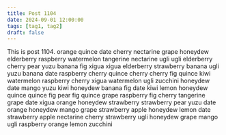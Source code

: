 ```yaml
---
title: Post 1104
date: 2024-09-01 12:00:00
tags: [tag1, tag2]
draft: false
---
```

This is post 1104.
orange
quince
date
cherry
nectarine
grape
honeydew
elderberry
raspberry
watermelon
tangerine
nectarine
ugli
ugli
elderberry
cherry
pear
yuzu
banana
fig
xigua
xigua
elderberry
strawberry
banana
ugli
yuzu
banana
date
raspberry
cherry
quince
cherry
cherry
fig
quince
kiwi
watermelon
raspberry
cherry
xigua
watermelon
ugli
zucchini
honeydew
date
mango
yuzu
kiwi
honeydew
banana
fig
date
kiwi
lemon
honeydew
quince
quince
fig
pear
fig
quince
grape
raspberry
fig
cherry
tangerine
grape
date
xigua
orange
honeydew
strawberry
strawberry
pear
yuzu
date
orange
honeydew
mango
grape
strawberry
apple
honeydew
lemon
date
strawberry
apple
nectarine
cherry
strawberry
ugli
honeydew
grape
mango
ugli
raspberry
orange
lemon
zucchini
